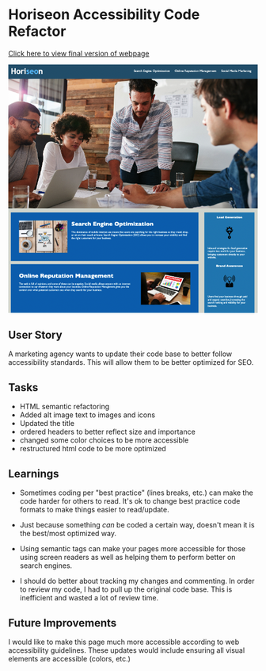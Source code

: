 
# Horiseon Accessibility Code Refactor

[Click here to view final version of webpage](https://kcschaefs.github.io/semantic_html/)

![Screenshot of the final page](./assets/images/html_refactor_screenshot.png)



## User Story
A marketing agency wants to update their code base to better follow accessibility standards. This will allow them to be better optimized for SEO.


## Tasks

- HTML semantic refactoring
- Added alt image text to images and icons
- Updated the title
- ordered headers to better reflect size and importance
- changed some color choices to be more accessible
- restructured html code to be more optimized


## Learnings
- Sometimes coding per "best practice" (lines breaks, etc.) can make the code harder for others to read. It's ok to change best practice code formats to make things easier to read/update.

- Just because something *can* be coded a certain way, doesn't mean it is the best/most optimized way. 

- Using semantic tags can make your pages more accessible for those using screen readers as well as helping them to perform better on search engines.

- I should do better about tracking my changes and commenting. In order to review my code, I had to pull up the original code base. This is inefficient and wasted a lot of review time.


## Future Improvements
I would like to make this page much more accessible according to web accessibility guidelines. These updates would include ensuring all visual elements are accessible (colors, etc.)
